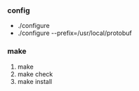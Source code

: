 ### config

- ./configure 
- ./configure --prefix=/usr/local/protobuf

### make
1. make
2. make check
3. make install
